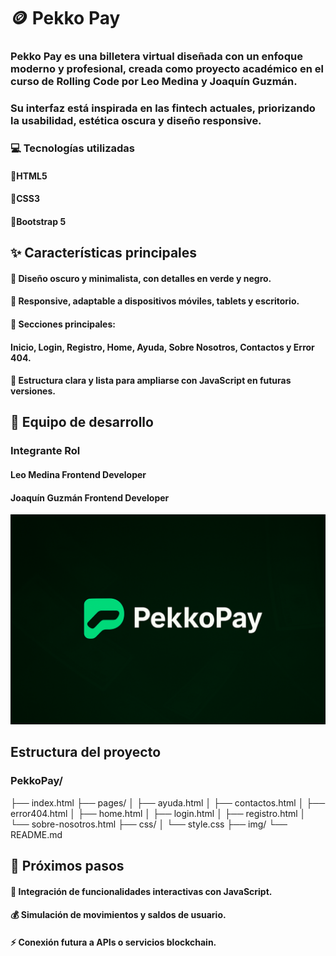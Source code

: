  # 🪙 Pekko Pay

### Pekko Pay es una billetera virtual diseñada con un enfoque moderno y profesional, creada como proyecto académico en el curso de Rolling Code por Leo Medina y Joaquín Guzmán.
### Su interfaz está inspirada en las fintech actuales, priorizando la usabilidad, estética oscura y diseño responsive.

### 💻 Tecnologías utilizadas

#### 🧡HTML5

#### 💜CSS3

#### 💙Bootstrap 5

## ✨ Características principales

#### 🎨 Diseño oscuro y minimalista, con detalles en verde y negro.

#### 📱 Responsive, adaptable a dispositivos móviles, tablets y escritorio.

#### 🧭 Secciones principales:
#### Inicio, Login, Registro, Home, Ayuda, Sobre Nosotros, Contactos y Error 404.

#### 🧩 Estructura clara y lista para ampliarse con JavaScript en futuras versiones.

## 👥 Equipo de desarrollo
### Integrante	Rol
#### Leo Medina	Frontend Developer
#### Joaquín Guzmán	Frontend Developer 


 ![Pekko Pay Preview](./img/pekkopayfinal.png) 
 
## Estructura del proyecto
### PekkoPay/
├── index.html
├── pages/
│   ├── ayuda.html
│   ├── contactos.html
│   ├── error404.html
│   ├── home.html
│   ├── login.html
│   ├── registro.html
│   └── sobre-nosotros.html
├── css/
│   └── style.css
├── img/
└── README.md


## 🚀 Próximos pasos

#### 🔧 Integración de funcionalidades interactivas con JavaScript.

 #### 💰 Simulación de movimientos y saldos de usuario.

#### ⚡ Conexión futura a APIs o servicios blockchain.